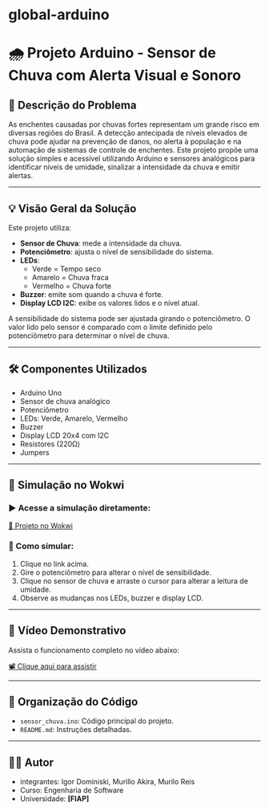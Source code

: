 # global-arduino
# 🌧️ Projeto Arduino - Sensor de Chuva com Alerta Visual e Sonoro

## 📌 Descrição do Problema

As enchentes causadas por chuvas fortes representam um grande risco em diversas regiões do Brasil. A detecção antecipada de níveis elevados de chuva pode ajudar na prevenção de danos, no alerta à população e na automação de sistemas de controle de enchentes. Este projeto propõe uma solução simples e acessível utilizando Arduino e sensores analógicos para identificar níveis de umidade, sinalizar a intensidade da chuva e emitir alertas.

---

## 💡 Visão Geral da Solução

Este projeto utiliza:

- **Sensor de Chuva**: mede a intensidade da chuva.
- **Potenciômetro**: ajusta o nível de sensibilidade do sistema.
- **LEDs**:
  - Verde = Tempo seco
  - Amarelo = Chuva fraca
  - Vermelho = Chuva forte
- **Buzzer**: emite som quando a chuva é forte.
- **Display LCD I2C**: exibe os valores lidos e o nível atual.

A sensibilidade do sistema pode ser ajustada girando o potenciômetro. O valor lido pelo sensor é comparado com o limite definido pelo potenciômetro para determinar o nível de chuva.

---

## 🛠 Componentes Utilizados

- Arduino Uno
- Sensor de chuva analógico
- Potenciômetro
- LEDs: Verde, Amarelo, Vermelho
- Buzzer
- Display LCD 20x4 com I2C
- Resistores (220Ω)
- Jumpers

---

## 🧪 Simulação no Wokwi

### ▶️ Acesse a simulação diretamente:
[🔗 Projeto no Wokwi](https://wokwi.com/projects/432129309991925761)

### 🧭 Como simular:

1. Clique no link acima.
2. Gire o potenciômetro para alterar o nível de sensibilidade.
3. Clique no sensor de chuva e arraste o cursor para alterar a leitura de umidade.
4. Observe as mudanças nos LEDs, buzzer e display LCD.

---

## 🎥 Vídeo Demonstrativo

Assista o funcionamento completo no vídeo abaixo:

[📽️ Clique aqui para assistir]()

---

## 📂 Organização do Código

- `sensor_chuva.ino`: Código principal do projeto.
- `README.md`: Instruções detalhadas.

---

## 👨‍💻 Autor

- integrantes: Igor Dominiski, Murillo Akira, Murilo Reis
- Curso: Engenharia de Software
- Universidade: **[FIAP]**

